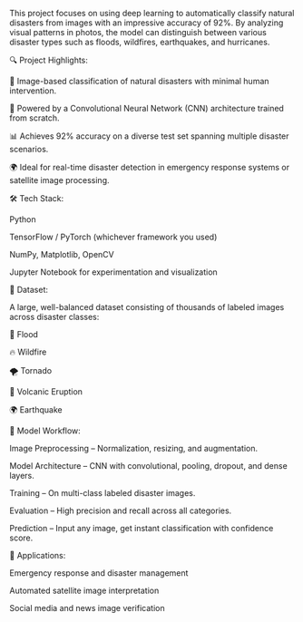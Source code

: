 This project focuses on using deep learning to automatically classify natural disasters from images with an impressive accuracy of 92%. By analyzing visual patterns in photos, the model can distinguish between various disaster types such as floods, wildfires, earthquakes, and hurricanes.

🔍 Project Highlights:

📸 Image-based classification of natural disasters with minimal human intervention.

🧠 Powered by a Convolutional Neural Network (CNN) architecture trained from scratch.

📊 Achieves 92% accuracy on a diverse test set spanning multiple disaster scenarios.

🌍 Ideal for real-time disaster detection in emergency response systems or satellite image processing.

🛠️ Tech Stack:

Python

TensorFlow / PyTorch (whichever framework you used)

NumPy, Matplotlib, OpenCV

Jupyter Notebook for experimentation and visualization

📂 Dataset:

A large, well-balanced dataset consisting of thousands of labeled images across disaster classes:

🌊 Flood

🔥 Wildfire

🌪️ Tornado

🌋 Volcanic Eruption

🌍 Earthquake


🧪 Model Workflow:

Image Preprocessing – Normalization, resizing, and augmentation.

Model Architecture – CNN with convolutional, pooling, dropout, and dense layers.

Training – On multi-class labeled disaster images.

Evaluation – High precision and recall across all categories.

Prediction – Input any image, get instant classification with confidence score.

🚀 Applications:

Emergency response and disaster management

Automated satellite image interpretation

Social media and news image verification
